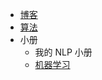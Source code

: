 - [博客](https://yan624.github.io/)
- [算法](https://github.com/yan624/myleetcode_biji)
- 小册
	+ 我的 NLP 小册
	+ [机器学习](/机器学习/index)